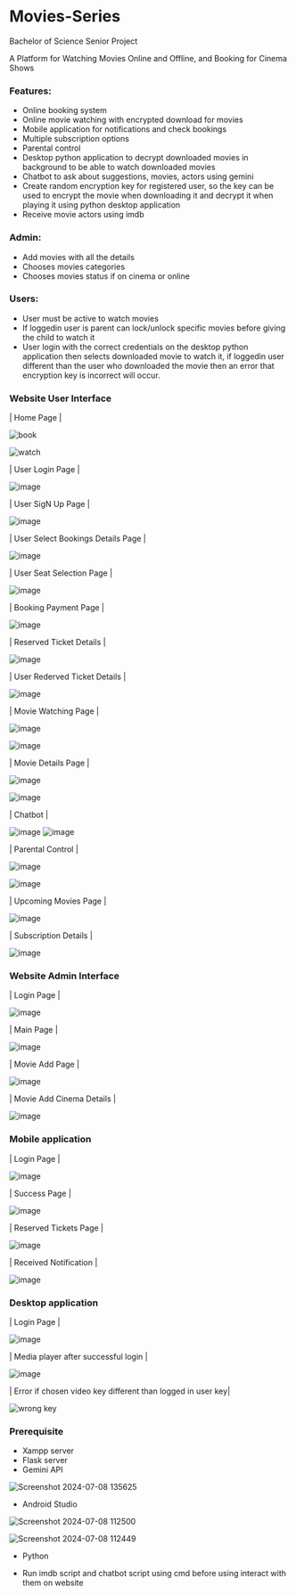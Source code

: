 # Movies-Series
Bachelor of Science Senior Project


A Platform for Watching Movies Online and Offline, and Booking for Cinema Shows

### Features:

- Online booking system
- Online movie watching with encrypted download for movies
- Mobile application for notifications and check bookings
- Multiple subscription options
- Parental control
- Desktop python application to decrypt downloaded movies in background to be able to watch downloaded movies
- Chatbot to ask about suggestions, movies, actors using gemini
- Create random encryption key for registered user, so the key can be used to encrypt the movie when downloading it and decrypt it when playing it using python desktop application
- Receive movie actors using imdb


### Admin:

- Add movies with all the details
- Chooses movies categories
- Chooses movies status if on cinema or online

### Users:

- User must be active to watch movies
- If loggedin user is parent can lock/unlock specific movies before giving the child to watch it
- User login with the correct credentials on the desktop python application then selects downloaded movie to watch it, if loggedin user different than the user who downloaded the movie then an error that encryption key is incorrect will occur.



### Website User Interface

| Home Page |

![book](https://github.com/Fadel-Rammal/Movies-Series/assets/174458185/1e79a2f9-c270-44e0-bc37-41538165b43a)

![watch](https://github.com/Fadel-Rammal/Movies-Series/assets/174458185/f22a1a77-32ec-4261-8539-1eeaf98109ee)

|  User Login Page |

![image](https://github.com/Fadel-Rammal/Movies-Series/assets/174458185/9c56bb4c-f78f-46a7-be92-a2128bc2cc7a)

| User SigN Up Page |

![image](https://github.com/Fadel-Rammal/Movies-Series/assets/174458185/908aa302-a072-4c0a-8a72-e1974b645f5d)

| User Select Bookings Details Page |

![image](https://github.com/Fadel-Rammal/Movies-Series/assets/174458185/8dec1ba7-9dc7-4075-b7ec-792770011d65)

| User Seat Selection Page |

![image](https://github.com/Fadel-Rammal/Movies-Series/assets/174458185/112699f7-8f17-4072-bf10-bc5f89057da2)

| Booking Payment Page |

![image](https://github.com/Fadel-Rammal/Movies-Series/assets/174458185/3e6677cf-e55a-4c30-90cb-93e745b19257)

| Reserved Ticket Details |

![image](https://github.com/Fadel-Rammal/Movies-Series/assets/174458185/97f6b1a0-ed39-4fd0-a251-c592dffa1b03)

| User Rederved Ticket Details |

![image](https://github.com/Fadel-Rammal/Movies-Series/assets/174458185/c62cbe44-5a77-4127-8d89-cc460171ec2c)

| Movie Watching Page |

![image](https://github.com/Fadel-Rammal/Movies-Series/assets/174458185/4390384e-2efb-4bbb-a7c0-717cc3cb24fd)

![image](https://github.com/Fadel-Rammal/Movies-Series/assets/174458185/af98d05c-1e50-42a6-ae83-69c8c467d6c3)

| Movie Details Page |

![image](https://github.com/Fadel-Rammal/Movies-Series/assets/174458185/3d25d6ca-87ab-40c1-bef2-48437e9aa291)

![image](https://github.com/Fadel-Rammal/Movies-Series/assets/174458185/1d9492db-cafb-4a91-9709-47c402752e7c)

| Chatbot |

![image](https://github.com/Fadel-Rammal/Movies-Series/assets/174458185/0a11fe54-b563-42a5-b3bd-ee5135b5dad1) ![image](https://github.com/Fadel-Rammal/Movies-Series/assets/174458185/3ac9d2a0-e181-4ab4-9baa-58f69c1fe356)

| Parental Control |

![image](https://github.com/Fadel-Rammal/Movies-Series/assets/174458185/f9b1cc48-783f-4771-ad02-c4b9008d013c)

![image](https://github.com/Fadel-Rammal/Movies-Series/assets/174458185/3ffb568f-2d92-4b86-8dc7-530dbfcb5a87)

| Upcoming Movies Page |

![image](https://github.com/Fadel-Rammal/Movies-Series/assets/174458185/5813416e-a412-403f-851f-2768476942a7)

| Subscription Details |

![image](https://github.com/Fadel-Rammal/Movies-Series/assets/174458185/03721efb-cfef-4ac1-93be-4ca75e886ac8)


### Website Admin Interface

| Login Page |

![image](https://github.com/Fadel-Rammal/Movies-Series/assets/174458185/e69718c0-fd09-4512-a43c-96091fd458ea)

| Main Page |

![image](https://github.com/Fadel-Rammal/Movies-Series/assets/174458185/ec8db3ea-52e0-4fab-ae94-9be4249711d3)

| Movie Add Page |

![image](https://github.com/Fadel-Rammal/Movies-Series/assets/174458185/c7c7d59c-12ca-4347-a73a-349c62bc097a)

| Movie Add Cinema Details |

![image](https://github.com/Fadel-Rammal/Movies-Series/assets/174458185/eea0d717-4fb4-456b-90c6-5b7746915d6e)

### Mobile application

| Login Page |                                                                                                

![image](https://github.com/Fadel-Rammal/Movies-Series/assets/174458185/2e2ac13d-7e42-4cb3-8f06-333c2d9323c1) 

| Success Page |

![image](https://github.com/Fadel-Rammal/Movies-Series/assets/174458185/afc307fe-9a87-483b-b30e-2767c75847ee)

| Reserved Tickets Page |                                                                                      

![image](https://github.com/Fadel-Rammal/Movies-Series/assets/174458185/2e4952fb-79c7-422d-bfa3-2dce731dc4d7)

| Received Notification |

![image](https://github.com/Fadel-Rammal/Movies-Series/assets/174458185/e7b23b2b-a647-44f6-873f-a4de9ad583e1)


### Desktop application

| Login Page |

![image](https://github.com/Fadel-Rammal/Movies-Series/assets/174458185/f4e195b1-3432-4f7f-b9b8-e174eaddd638)

| Media player after successful login |

![image](https://github.com/Fadel-Rammal/Movies-Series/assets/174458185/66ca5278-5e04-4260-b2ac-590318285705)

| Error if chosen video key different than logged in user key|

![wrong key](https://github.com/Fadel-Rammal/Movies-Series/assets/174458185/3b423e37-c95a-4d10-bc09-6a8bf8fc1c67)



### Prerequisite

- Xampp server
- Flask server
- Gemini API

![Screenshot 2024-07-08 135625](https://github.com/Fadel-Rammal/Movies-Series/assets/174458185/5811c3d8-d3da-44fe-aa4f-9470deea5ec3)

  
- Android Studio

![Screenshot 2024-07-08 112500](https://github.com/Fadel-Rammal/Movies-Series/assets/174458185/51278f56-f161-4d1a-a5a6-1d0475a52f03)

![Screenshot 2024-07-08 112449](https://github.com/Fadel-Rammal/Movies-Series/assets/174458185/e0626908-2fb2-4bd9-a4a0-1f29106c0098)

- Python

- Run imdb script and chatbot script using cmd before using interact with them on website









